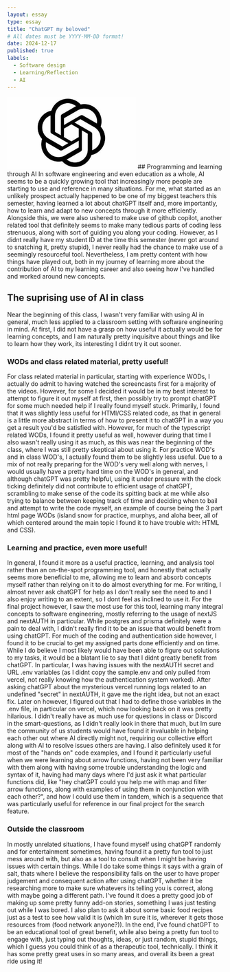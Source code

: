 ```yaml
---
layout: essay
type: essay
title: "ChatGPT my beloved"
# All dates must be YYYY-MM-DD format!
date: 2024-12-17
published: true
labels:
  - Software design
  - Learning/Reflection
  - AI
---
```

<img width="300px" class="rounded float-start pe-4" src="../img/chatgot.jpg">
## Programming and learning through AI
  In software engineering and even education as a whole, AI seems to be a quickly growing tool that increasingly more people are starting to use and reference in many situations. For me, what started as an unlikely prospect actually happened to be one of my biggest teachers
  this semester, having learned a lot about chatGPT itself and, more importantly, how to learn and adapt to new concepts through it more efficiently. Alongside this, we were also ushered to make use of github copilot, another related tool that definitely seems to make many
  tedious parts of coding less strenuous, along with sort of guiding you along your coding. However, as I didnt really have my student ID at the time this semester (never got around to snatching it, pretty stupid), I never really had the chance to make use of a seemingly 
  resourceful tool. Nevertheless, I am pretty content with how things have played out, both in my journey of learning more about the contribution of AI to my learning career and also seeing how I've handled and worked around new concepts.

## The suprising use of AI in class
  Near the beginning of this class, I wasn't very familiar with using AI in general, much less applied to a classroom setting with software engineering in mind. At first, I did not have a grasp on how useful it actually would be for learning concepts, and I am naturally
  pretty inquisitve about things and like to learn how they work, its interesting I didnt try it out sooner. 

### WODs and class related material, pretty useful!
  For class related material in particular, starting with experience WODs, I actually do admit to having watched the screencasts first for a majority of the videos. However,
  for some I decided it would be in my best interest to attempt to figure it out myself at first, then possibly try to prompt chatGPT for some much needed help if I really found myself stuck. Primarily, I found that it was slightly less useful for HTMl/CSS related code, as that in general
  is a little more abstract in terms of how to present it to chatGPT in a way you get a result you'd be satisfied with. However, for much of the typescript related WODs, I found it pretty useful as well, however during that time I also wasn't really using it as much, as this was near the 
  beginning of the class, where I was still pretty skeptical about using it. For practice WOD's and in class WOD's, I actually found them to be slightly less useful. Due to a mix of not really preparing for the WOD's very well along with nerves, I would usually have a pretty hard time on the
  WOD's in general, and although chatGPT was pretty helpful, using it under pressure with the clock ticking definitely did not contribute to efficient usage of chatGPT, scrambling to make sense of the code its spitting back at me while also trying to balance between keeping track of time and deciding
  when to bail and attempt to write the code myself, an example of course being the 3 part html page WODs (island snow for practice, murphys, and aloha beer, all of which centered around the main topic I found it to have trouble with: HTML and CSS). 

### Learning and practice, even more useful!
  In general, I found it more as a useful practice, learning,
  and analysis tool rather than an on-the-spot programming tool, and honestly that actually seems more beneficial to me, allowing me to learn and absorb concepts myself rather than relying on it to do almost everything for me. For writing, I almost never ask chatGPT for help as I don't really see the need to
  and I also enjoy writing to an extent, so I dont feel as inclined to use it. For the final project however, I saw the most use for this tool, learning many integral concepts to software engineering, mostly referring to the usage of nextJS and nextAUTH in particular. While postgres and prisma definitely
  were a pain to deal with, I didn't really find it to be an issue that would benefit from using chatGPT. For much of the coding and authentication side however, I found it to be crucial to get my assigned parts done efficiently and on time. While I do believe I most likely would have been able to figure
  out solutions to my tasks, it would be a blatant lie to say that I didnt greatly benefit from chatGPT. In particular, I was having issues with the nextAUTH secret and URL .env variables (as I didnt copy the sample.env and only pulled from vercel, not really knowing how the authentication system worked).
  After asking chatGPT about the mysterious vercel running logs related to an undefined "secret" in nextAUTH, it gave me the right idea, but not an exact fix. Later on however, I figured out that I had to define those variables in the .env file, in particular on vercel, which now looking back on it was pretty
  hilarious. I didn't really have as much use for questions in class or Discord in the smart-questions, as I didn't really look in there that much, but Im sure the community of us students would have found it invaluable in helping each other out where AI directly might not, requiring our collective effort along with
  AI to resolve issues others are having. I also definitely used it for most of the "hands on" code examples, and I found it particularly useful when we were learning about arrow functions, having not been very familiar with them along with having some trouble understanding the logic and syntax of it, having had
  many days where I'd just ask it what particular functions did, like "hey chatGPT could you help me with map and filter arrow functions, along with examples of using them in conjunction with each other?", and how I could use them in tandem, which is a sequence that was particularly useful for reference in our 
  final project for the search feature.

### Outside the classroom
  In mostly unrelated situations, I have found myself using chatGPT randomly and for entertainment sometimes, having found it a pretty fun tool to just mess around with, but also as a tool to consult when I might be having issues with certain things. While I do take some things it says with a grain of salt, 
  thats where I believe the responsibility falls on the user to have proper judgement and consequent action after using chatGPT, whether it be researching more to make sure whatevers its telling you is correct, along with maybe going a different path. I've found it does a pretty good job of making up some
  pretty funny add-on stories, something I was just testing out while I was bored. I also plan to ask it about some basic food recipes just as a test to see how valid it is (which Im sure it is, wherever it gets those resources from (food network anyone?)). In the end, I've found chatGPT to be an educational
  tool of great benefit, while also being a pretty fun tool to engage with, just typing out thoughts, ideas, or just random, stupid things, which I guess you could think of as a therapeutic tool, technically. I think it has some pretty great uses in so many areas, and overall its been a great ride using it!
